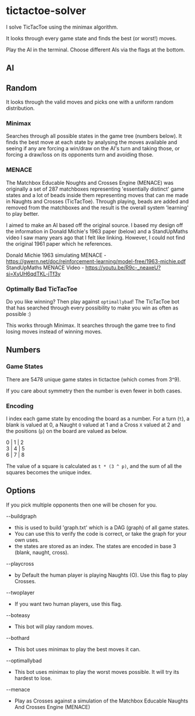 # tictactoe-solver

I solve TicTacToe using the minimax algorithm. 

It looks through every game state and finds the best (or worst!) moves.

Play the AI in the terminal. Choose different AIs via the flags at the bottom.

## AI

## Random 

It looks through the valid moves and picks one with a uniform random distribution.

### Minimax

Searches through all possible states in the game tree (numbers below). It finds the best move at each state by analysing the moves available and seeing if any are forcing a win/draw on the AI's turn and taking those, or forcing a draw/loss on its opponents turn and avoiding those.

### MENACE

The Matchbox Educable Noughts and Crosses Engine (MENACE) was originally a set of 287 matchboxes representing 'essentially distinct' game states and a lot of beads inside them representing moves that can me made in Naughts and Crosses (TicTacToe). Through playing, beads are added and removed from the matchboxes and the result is the overall system 'learning' to play better.

I aimed to make an AI based off the original source. I based my design off the information in Donald Michie's 1963 paper (below) and a StandUpMaths video I saw many years ago that I felt like linking. However, I could not find the original 1961 paper which he references.

Donald Michie 1963 simulating MENACE - https://gwern.net/doc/reinforcement-learning/model-free/1963-michie.pdf
StandUpMaths MENACE Video - https://youtu.be/R9c-_neaxeU?si=XyUH6qdTKL-jTf3y


### Optimally Bad TicTacToe

Do you like winning? Then play against `optimallybad`! The TicTacToe bot that has searched through every possibility to make you win as often as possible :)

This works through Minimax. It searches through the game tree to find losing moves instead of winning moves.

## Numbers

### Game States
There are 5478 unique game states in tictactoe (which comes from 3^9). 

If you care about symmetry then the number is even fewer in both cases.

### Encoding
I index each game state by encoding the board as a number. For a turn (`t`), a blank is valued at 0, a Naught `O` valued at 1 and a Cross `X` valued at 2 and the positions (`p`) on the board are valued as below.  

0 | 1 | 2  
3 | 4 | 5  
6 | 7 | 8  

The value of a square is calculated as `t * (3 ^ p)`, and the sum of all the squares becomes the unique index.


## Options

If you pick multiple opponents then one will be chosen for you.

--buildgraph   
- this is used to build 'graph.txt' which is a DAG (graph) of all game states.
- You can use this to verify the code is correct, or take the graph for your own uses.
- the states are stored as an index. The states are encoded in base 3 (blank, naught, cross).      

--playcross   
- by Default the human player is playing Naughts (O). Use this flag to play Crosses.   

--twoplayer
-  If you want two human players, use this flag.   

--boteasy
-  This bot will play random moves.   

--bothard
-  This bot uses minimax to play the best moves it can.    

--optimallybad
-  This bot uses minimax to play the worst moves possible. It will try its hardest to lose.    

--menace
-   Play as Crosses against a simulation of the Matchbox Educable Naughts And Crosses Engine (MENACE)
